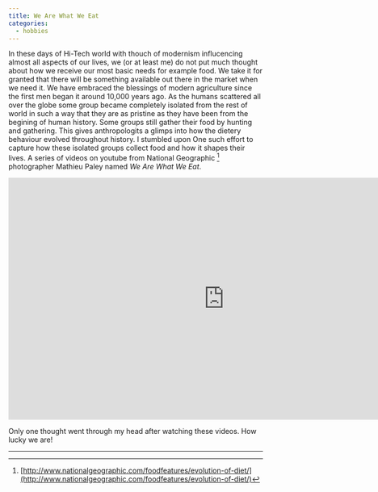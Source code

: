 ```yaml
---
title: We Are What We Eat
categories:
  - hobbies
---
```


In these days of Hi-Tech world with thouch of modernism influcencing almost all aspects of our lives, we (or at least me) do not put much thought about how we receive
our most basic needs for example food. We take it for granted that there will be something available out there in the market when we need it. We have embraced the 
blessings of modern agriculture since the first men began it around 10,000 years ago. As the humans scattered all over the globe some group became completely isolated
from the rest of world in such a way that they are as pristine as they have been from the begining of human history. Some groups still gather their food by hunting and
gathering. This gives anthropologits a glimps into how the dietery behaviour evolved throughout history. I stumbled upon One such effort to capture how these isolated
groups collect food and how it shapes their lives. A series of videos on youtube from National Geographic [^1] photographer Mathieu Paley named _We Are What We Eat_. 

<iframe width="854" height="480" src="https://www.youtube.com/embed/lwlDCHeOpKE" frameborder="0" allowfullscreen></iframe>

Only one thought went through my head after watching these videos. How lucky we are!


--------------------

[^1]: [http://www.nationalgeographic.com/foodfeatures/evolution-of-diet/](http://www.nationalgeographic.com/foodfeatures/evolution-of-diet/)
